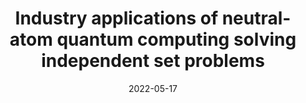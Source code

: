 ---
title: Industry applications of neutral-atom quantum computing solving independent set problems
date: 2022-05-17
authors: J. Wurtz, <b> PLSL</b>, C. Gorgulla, N. Gemelke, A. Keesling, and S. Wang
arxiv_link: https://arxiv.org/abs/2205.08500
pub_link: 
magazine: arXiv
tags: 
    - quantum computing
---